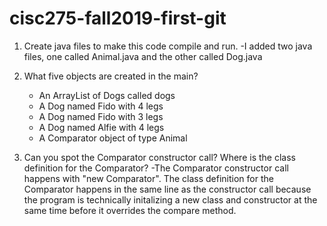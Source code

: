 # cisc275-fall2019-first-git
1. Create java files to make this code compile and run.
   -I added two java files, one called Animal.java and the other called Dog.java

2. What five objects are created in the main?
   - An ArrayList of Dogs called dogs
   - A Dog named Fido with 4 legs
   - A Dog named Fido with 3 legs
   - A Dog named Alfie with 4 legs
   - A Comparator object of type Animal

3. Can you spot the Comparator constructor call? Where is the class definition for the Comparator?
   -The Comparator constructor call happens with "new Comparator<Animal>".  The class definition for the Comparator happens in the same line as the constructor call because the program is technically initalizing a new class and constructor at the same time before it overrides the compare method.